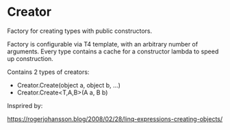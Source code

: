# Creator
Factory for creating types with public constructors.

Factory is configurable via T4 template, with an arbitrary number of arguments.
Every type contains a cache for a constructor lambda to speed up construction.

Contains 2 types of creators:
- Creator.Create<T>(object a, object b, ...)
- Creator.Create<T,A,B>(A a, B b)

Insprired by:

https://rogerjohansson.blog/2008/02/28/linq-expressions-creating-objects/
